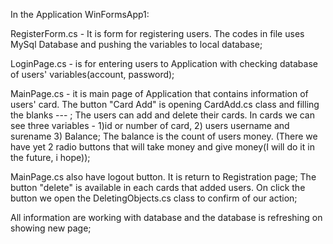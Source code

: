 In the Application WinFormsApp1:

RegisterForm.cs - It is form for registering users. The codes in file uses MySql Database and
pushing the variables to local database;

LoginPage.cs - is for entering users to Application with checking database of users' variables(account, password);

MainPage.cs - it is main page of Application that contains information of users' card. The button
 "Card Add" is opening CardAdd.cs class and filling the blanks --- ;
The users can add and delete their cards. In cards we can see three variables - 1)id or number of card, 
2) users username and surename 3) Balance; The balance is the count of users money.
(There we have yet 2 radio buttons 
that will take money and give money(I will do it in the future, i hope));

MainPage.cs also have logout button. It is return to Registration page;
The button "delete" is available in each cards that added users. On click the button we
open the DeletingObjects.cs class to confirm of our action;

All information are working with database and the database is refreshing on showing new page;



